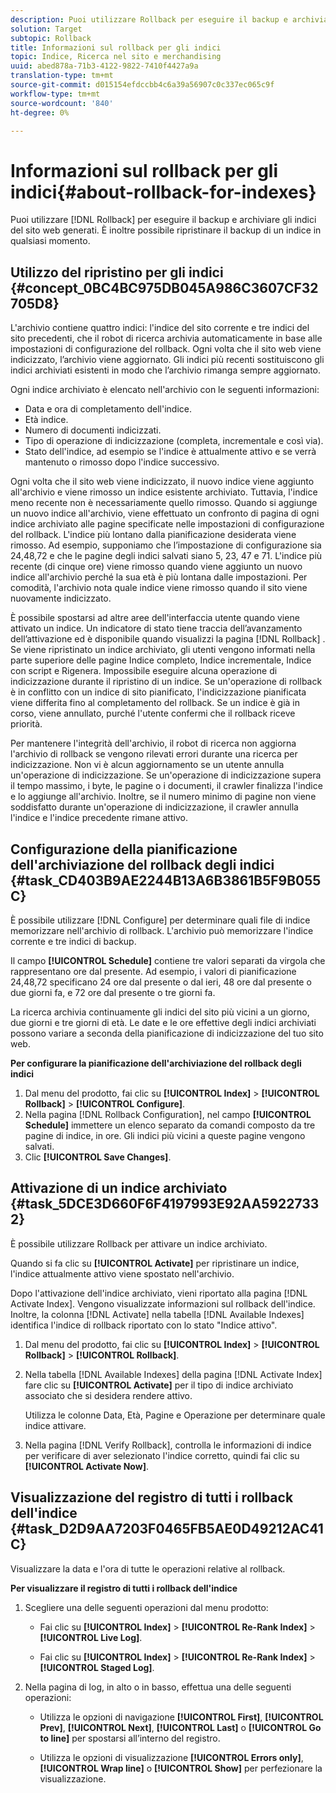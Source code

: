 ```yaml
---
description: Puoi utilizzare Rollback per eseguire il backup e archiviare gli indici del sito web generati. È inoltre possibile ripristinare il backup di un indice in qualsiasi momento.
solution: Target
subtopic: Rollback
title: Informazioni sul rollback per gli indici
topic: Indice, Ricerca nel sito e merchandising
uuid: abed878a-71b3-4122-9822-7410f4427a9a
translation-type: tm+mt
source-git-commit: d015154efdccbb4c6a39a56907c0c337ec065c9f
workflow-type: tm+mt
source-wordcount: '840'
ht-degree: 0%

---
```



# Informazioni sul rollback per gli indici{#about-rollback-for-indexes}

Puoi utilizzare [!DNL Rollback] per eseguire il backup e archiviare gli indici del sito web generati. È inoltre possibile ripristinare il backup di un indice in qualsiasi momento.

## Utilizzo del ripristino per gli indici {#concept_0BC4BC975DB045A986C3607CF32705D8}

L&#39;archivio contiene quattro indici: l&#39;indice del sito corrente e tre indici del sito precedenti, che il robot di ricerca archivia automaticamente in base alle impostazioni di configurazione del rollback. Ogni volta che il sito web viene indicizzato, l’archivio viene aggiornato. Gli indici più recenti sostituiscono gli indici archiviati esistenti in modo che l’archivio rimanga sempre aggiornato.

Ogni indice archiviato è elencato nell&#39;archivio con le seguenti informazioni:

* Data e ora di completamento dell&#39;indice.
* Età indice.
* Numero di documenti indicizzati.
* Tipo di operazione di indicizzazione (completa, incrementale e così via).
* Stato dell&#39;indice, ad esempio se l&#39;indice è attualmente attivo e se verrà mantenuto o rimosso dopo l&#39;indice successivo.

Ogni volta che il sito web viene indicizzato, il nuovo indice viene aggiunto all&#39;archivio e viene rimosso un indice esistente archiviato. Tuttavia, l&#39;indice meno recente non è necessariamente quello rimosso. Quando si aggiunge un nuovo indice all&#39;archivio, viene effettuato un confronto di pagina di ogni indice archiviato alle pagine specificate nelle impostazioni di configurazione del rollback. L&#39;indice più lontano dalla pianificazione desiderata viene rimosso. Ad esempio, supponiamo che l’impostazione di configurazione sia 24,48,72 e che le pagine degli indici salvati siano 5, 23, 47 e 71. L&#39;indice più recente (di cinque ore) viene rimosso quando viene aggiunto un nuovo indice all&#39;archivio perché la sua età è più lontana dalle impostazioni. Per comodità, l&#39;archivio nota quale indice viene rimosso quando il sito viene nuovamente indicizzato.

È possibile spostarsi ad altre aree dell&#39;interfaccia utente quando viene attivato un indice. Un indicatore di stato tiene traccia dell’avanzamento dell’attivazione ed è disponibile quando visualizzi la pagina [!DNL Rollback] . Se viene ripristinato un indice archiviato, gli utenti vengono informati nella parte superiore delle pagine Indice completo, Indice incrementale, Indice con script e Rigenera. Impossibile eseguire alcuna operazione di indicizzazione durante il ripristino di un indice. Se un&#39;operazione di rollback è in conflitto con un indice di sito pianificato, l&#39;indicizzazione pianificata viene differita fino al completamento del rollback. Se un indice è già in corso, viene annullato, purché l&#39;utente confermi che il rollback riceve priorità.

Per mantenere l&#39;integrità dell&#39;archivio, il robot di ricerca non aggiorna l&#39;archivio di rollback se vengono rilevati errori durante una ricerca per indicizzazione. Non vi è alcun aggiornamento se un utente annulla un&#39;operazione di indicizzazione. Se un&#39;operazione di indicizzazione supera il tempo massimo, i byte, le pagine o i documenti, il crawler finalizza l&#39;indice e lo aggiunge all&#39;archivio. Inoltre, se il numero minimo di pagine non viene soddisfatto durante un&#39;operazione di indicizzazione, il crawler annulla l&#39;indice e l&#39;indice precedente rimane attivo.

## Configurazione della pianificazione dell&#39;archiviazione del rollback degli indici {#task_CD403B9AE2244B13A6B3861B5F9B055C}

È possibile utilizzare [!DNL Configure] per determinare quali file di indice memorizzare nell&#39;archivio di rollback. L&#39;archivio può memorizzare l&#39;indice corrente e tre indici di backup.

Il campo **[!UICONTROL Schedule]** contiene tre valori separati da virgola che rappresentano ore dal presente. Ad esempio, i valori di pianificazione 24,48,72 specificano 24 ore dal presente o dal ieri, 48 ore dal presente o due giorni fa, e 72 ore dal presente o tre giorni fa.

La ricerca archivia continuamente gli indici del sito più vicini a un giorno, due giorni e tre giorni di età. Le date e le ore effettive degli indici archiviati possono variare a seconda della pianificazione di indicizzazione del tuo sito web.

**Per configurare la pianificazione dell&#39;archiviazione del rollback degli indici**

1. Dal menu del prodotto, fai clic su **[!UICONTROL Index]** > **[!UICONTROL Rollback]** > **[!UICONTROL Configure]**.
1. Nella pagina [!DNL Rollback Configuration], nel campo **[!UICONTROL Schedule]** immettere un elenco separato da comandi composto da tre pagine di indice, in ore. Gli indici più vicini a queste pagine vengono salvati.
1. Clic **[!UICONTROL Save Changes]**.

## Attivazione di un indice archiviato {#task_5DCE3D660F6F4197993E92AA59227332}

È possibile utilizzare Rollback per attivare un indice archiviato.

Quando si fa clic su **[!UICONTROL Activate]** per ripristinare un indice, l&#39;indice attualmente attivo viene spostato nell&#39;archivio.

Dopo l&#39;attivazione dell&#39;indice archiviato, vieni riportato alla pagina [!DNL Activate Index]. Vengono visualizzate informazioni sul rollback dell&#39;indice. Inoltre, la colonna [!DNL Activate] nella tabella [!DNL Available Indexes] identifica l&#39;indice di rollback riportato con lo stato &quot;Indice attivo&quot;.

1. Dal menu del prodotto, fai clic su **[!UICONTROL Index]** > **[!UICONTROL Rollback]** > **[!UICONTROL Rollback]**.
1. Nella tabella [!DNL Available Indexes] della pagina [!DNL Activate Index] fare clic su **[!UICONTROL Activate]** per il tipo di indice archiviato associato che si desidera rendere attivo.

   Utilizza le colonne Data, Età, Pagine e Operazione per determinare quale indice attivare.
1. Nella pagina [!DNL Verify Rollback], controlla le informazioni di indice per verificare di aver selezionato l&#39;indice corretto, quindi fai clic su **[!UICONTROL Activate Now]**.

## Visualizzazione del registro di tutti i rollback dell&#39;indice {#task_D2D9AA7203F0465FB5AE0D49212AC41C}

Visualizzare la data e l&#39;ora di tutte le operazioni relative al rollback.

**Per visualizzare il registro di tutti i rollback dell&#39;indice**

1. Scegliere una delle seguenti operazioni dal menu prodotto:

   * Fai clic su **[!UICONTROL Index]** > **[!UICONTROL Re-Rank Index]** > **[!UICONTROL Live Log]**.

   * Fai clic su **[!UICONTROL Index]** > **[!UICONTROL Re-Rank Index]** > **[!UICONTROL Staged Log]**.

1. Nella pagina di log, in alto o in basso, effettua una delle seguenti operazioni:

   * Utilizza le opzioni di navigazione **[!UICONTROL First]**, **[!UICONTROL Prev]**, **[!UICONTROL Next]**, **[!UICONTROL Last]** o **[!UICONTROL Go to line]** per spostarsi all’interno del registro.

   * Utilizza le opzioni di visualizzazione **[!UICONTROL Errors only]**, **[!UICONTROL Wrap line]** o **[!UICONTROL Show]** per perfezionare la visualizzazione.

